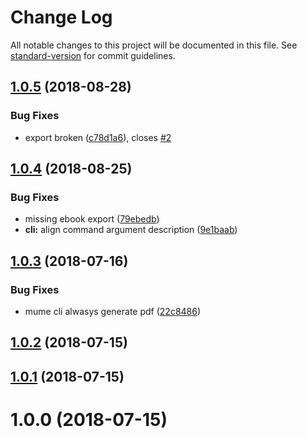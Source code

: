 # Change Log

All notable changes to this project will be documented in this file. See [standard-version](https://github.com/conventional-changelog/standard-version) for commit guidelines.

<a name="1.0.5"></a>
## [1.0.5](https://github.com/stasson/mume-cli/compare/v1.0.4...v1.0.5) (2018-08-28)


### Bug Fixes

* export broken ([c78d1a6](https://github.com/stasson/mume-cli/commit/c78d1a6)), closes [#2](https://github.com/stasson/mume-cli/issues/2)



<a name="1.0.4"></a>
## [1.0.4](https://github.com/stasson/mume-cli/compare/v1.0.3...v1.0.4) (2018-08-25)


### Bug Fixes

* missing ebook export ([79ebedb](https://github.com/stasson/mume-cli/commit/79ebedb))
* **cli:** align command argument description ([9e1baab](https://github.com/stasson/mume-cli/commit/9e1baab))



<a name="1.0.3"></a>
## [1.0.3](https://github.com/stasson/mume-cli/compare/v1.0.2...v1.0.3) (2018-07-16)


### Bug Fixes

* mume cli alwasys generate pdf ([22c8486](https://github.com/stasson/mume-cli/commit/22c8486))



<a name="1.0.2"></a>
## [1.0.2](https://github.com/stasson/mume-cli/compare/v1.0.1...v1.0.2) (2018-07-15)



<a name="1.0.1"></a>
## [1.0.1](https://github.com/stasson/mume-cli/compare/v1.0.0...v1.0.1) (2018-07-15)



<a name="1.0.0"></a>
# 1.0.0 (2018-07-15)
